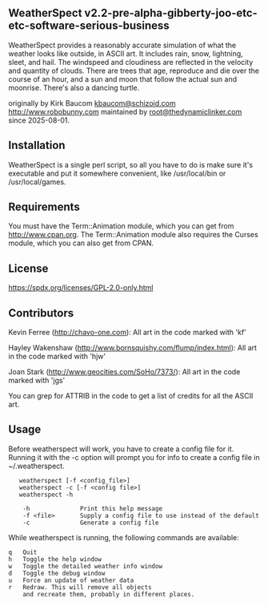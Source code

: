 WeatherSpect v2.2-pre-alpha-gibberty-joo-etc-etc-software-serious-business
-----------------
WeatherSpect provides a reasonably accurate simulation of what the
weather looks like outside, in ASCII art. It includes rain, snow,
lightning, sleet, and hail. The windspeed and cloudiness are reflected
in the velocity and quantity of clouds. There are trees that age,
reproduce and die over the course of an hour, and a sun and moon that
follow the actual sun and moonrise. There's also a dancing turtle.

originally by Kirk Baucom <kbaucom@schizoid.com> http://www.robobunny.com
maintained by root@thedynamiclinker.com since 2025-08-01.

Installation
------------

WeatherSpect is a single perl script, so all you have to do is make sure
it's executable and put it somewhere convenient, like /usr/local/bin or
/usr/local/games.

Requirements
------------

You must have the Term::Animation module, which you can get from
http://www.cpan.org. The Term::Animation module also requires the
Curses module, which you can also get from CPAN.

License
-------
https://spdx.org/licenses/GPL-2.0-only.html

Contributors
------------

Kevin Ferree (http://chavo-one.com):
	All art in the code marked with 'kf'

Hayley Wakenshaw (http://www.bornsquishy.com/flump/index.html):
	All art in the code marked with 'hjw'

Joan Stark (http://www.geocities.com/SoHo/7373/):
	All art in the code marked with 'jgs'

You can grep for ATTRIB in the code to get a list of credits for all
the ASCII art.

Usage
-----

Before weatherspect will work, you have to create a config file
for it. Running it with the -c option will prompt you for info
to create a config file in ~/.weatherspect.

       weatherspect [-f <config_file>]
       weatherspect -c [-f <config file>]
       weatherspect -h

        -h              Print this help message
        -f <file>       Supply a config file to use instead of the default
        -c              Generate a config file

While weatherspect is running, the following commands are available:

	q	Quit
	h	Toggle the help window
	w	Toggle the detailed weather info window
	d	Toggle the debug window
	u	Force an update of weather data
	r	Redraw. This will remove all objects
		and recreate them, probably in different places.
